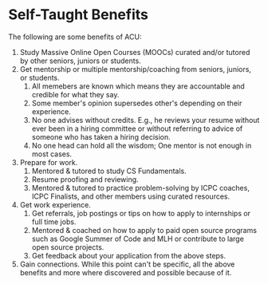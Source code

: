 # Self-Taught Benefits

The following are some benefits of ACU:

1. Study Massive Online Open Courses (MOOCs) curated and/or tutored by other seniors, juniors or students.
2. Get mentorship or multiple mentorship/coaching from seniors, juniors, or students.
   1. All memebers are known which means they are accountable and credible for what they say.
   2. Some member's opinion supersedes other's depending on their experience.
   3. No one advises without credits. E.g., he reviews your resume without ever been in a hiring committee or without referring to advice of someone who has taken a hiring decision.
   4. No one head can hold all the wisdom; One mentor is not enough in most cases.
3. Prepare for work.
   1. Mentored & tutored to study CS Fundamentals.
   2. Resume proofing and reviewing.
   3. Mentored & tutored to practice problem-solving by ICPC coaches, ICPC Finalists, and other members using curated resources.
4. Get work experience.
   1. Get referrals, job postings or tips on how to apply to internships or full time jobs.
   2. Mentored & coached on how to apply to paid open source programs such as Google Summer of Code and MLH or contribute to large open source projects.
   3. Get feedback about your application from the above steps.
5. Gain connections. While this point can't be specific, all the above benefits and more where discovered and possible because of it.
